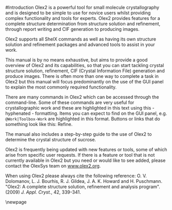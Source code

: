 #Introduction
Olex2 is a powerful tool for small molecule crystallography and is designed to be simple to use for novice users whilst providing complex functionality and tools for experts. Olex2 provides features for a complete structure determination from structure solution and refinement, through report writing and CIF generation to producing images.

Olex2 supports all ShelX commands as well as having its own structure solution and refinement packages and advanced tools to assist in your work.

This manual is by no means exhaustive, but aims to provide a good overview of Olex2 and its capabilities, so that you can start tackling crystal structure solution, refinement, CIF (Crystal Information File) generation and produce images. There is often more than one way to complete a task in Olex2 but this manual will focus predominantly on the use of the GUI panel to explain the most commonly required functionality. 

There are many commands in Olex2 which can be accessed through the command-line. Some of these commands are very useful for crystallographic work and these are highlighted in this text using this - hyphenated - formatting. Items you can expect to find on the GUI panel, e.g. `@Work|Toolbox-Work` are highlighted in this format. Buttons or links that do something look like this: Refine.

The manual also includes a step-by-step guide to the use of Olex2 to determine the crystal structure of sucrose. 

Olex2 is frequently being updated with new features or tools, some of which arise from specific user requests. If there is a feature or tool that is not currently available in Olex2 but you need or would like to see added, please contact the OlexSys team on www.olex2.org.

When using Olex2 please always cite the following reference:
O. V. Dolomanov, L. J. Bourhis, R. J. Gildea, J. A. K. Howard and H. Puschmann. "Olex2: A complete structure solution, refinement and analysis program". (2009) *J. Appl. Cryst.*, 42, 339-341.

\newpage